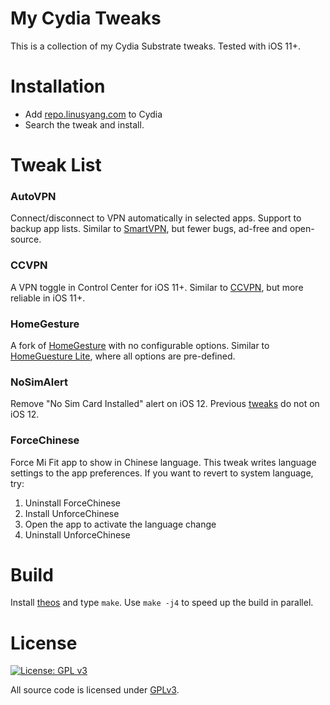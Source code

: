 My Cydia Tweaks
======

This is a collection of my Cydia Substrate tweaks. Tested with iOS 11+.

# Installation
* Add [repo.linusyang.com](https://repo.linusyang.com/) to Cydia
* Search the tweak and install.

# Tweak List

### AutoVPN
Connect/disconnect to VPN automatically in selected apps. Support to backup app lists. Similar to [SmartVPN][sv], but fewer bugs, ad-free and open-source.

### CCVPN
A VPN toggle in Control Center for iOS 11+. Similar to [CCVPN][cv], but more reliable in iOS 11+.

### HomeGesture
A fork of [HomeGesture][hg] with no configurable options. Similar to [HomeGuesture Lite][hgl], where all options are pre-defined.

### NoSimAlert
Remove "No Sim Card Installed" alert on iOS 12. Previous [tweaks][coysim] do not on iOS 12.

### ForceChinese
Force Mi Fit app to show in Chinese language. This tweak writes language settings to the app preferences. If you want to revert to system language, try:

1. Uninstall ForceChinese
2. Install UnforceChinese
3. Open the app to activate the language change
4. Uninstall UnforceChinese

# Build
Install [theos][theos] and type `make`. Use `make -j4` to speed up the build in parallel.

# License
[![License: GPL v3](https://img.shields.io/badge/License-GPL%20v3-blue.svg)](https://www.gnu.org/licenses/gpl-3.0)

All source code is licensed under [GPLv3](http://www.gnu.org/copyleft/gpl.html).

[hg]: https://repo.dynastic.co/depiction/94936559895183360/
[sv]: http://cydia.saurik.com/package/com.zyb.smartvpn/
[cv]: http://cydia.saurik.com/package/com.kingpuffdaddi.control-center.ccvpn/
[hgl]: https://repo.packix.com/package/com.vitataf.homegesturelite/
[theos]: https://github.com/theos/theos
[coysim]: http://cydia.saurik.com/package/com.cydiageek.coysim/
